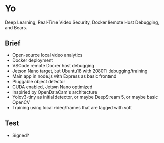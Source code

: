 # Yo

Deep Learning, Real-Time Video Security, Docker Remote Host Debugging, and Bears.

## Brief

* Open-source local video analytics
* Docker deployment
* VSCode remote Docker host debugging
* Jetson Nano target, but Ubuntu18 with 2080Ti debugging/training
* Main app in node.js with Express as basic frontend
* Pluggable object detector
* CUDA enabled, Jetson Nano optimized
* Inspiried by OpenDataCam's architecture
* Yolov3-tiny as initial detector, or maybe DeepStream 5, or maybe basic OpenCV
* Training using local video/frames that are tagged with vott

## Test

* Signed?

